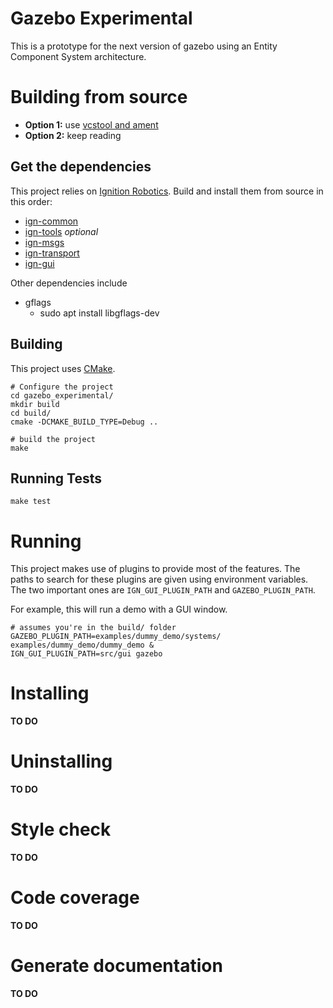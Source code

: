 # Gazebo Experimental

This is a prototype for the next version of gazebo using an Entity Component System architecture.

# Building from source

* **Option 1:** use [vcstool and ament](https://github.com/sloretz/gzecs)
* **Option 2:** keep reading

## Get the dependencies
This project relies on [Ignition Robotics](http://ignitionrobotics.org/).
Build and install them from source in this order:

* [ign-common]()
* [ign-tools]() *optional*
* [ign-msgs]()
* [ign-transport]()
* [ign-gui]()

Other dependencies include

* gflags
    * sudo apt install libgflags-dev

## Building

This project uses [CMake](https://cmake.org/).

```
# Configure the project
cd gazebo_experimental/
mkdir build
cd build/
cmake -DCMAKE_BUILD_TYPE=Debug ..

# build the project
make
```

## Running Tests
```
make test
```

# Running
This project makes use of plugins to provide most of the features.
The paths to search for these plugins are given using environment variables.
The two important ones are `IGN_GUI_PLUGIN_PATH` and `GAZEBO_PLUGIN_PATH`.

For example, this will run a demo with a GUI window.

```
# assumes you're in the build/ folder
GAZEBO_PLUGIN_PATH=examples/dummy_demo/systems/ examples/dummy_demo/dummy_demo &
IGN_GUI_PLUGIN_PATH=src/gui gazebo
```

# Installing
**TO DO**

# Uninstalling
**TO DO**

# Style check
**TO DO**

# Code coverage
**TO DO**

# Generate documentation
**TO DO**
